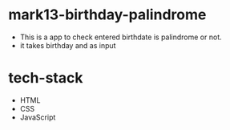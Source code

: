 # mark13-birthday-palindrome
 
- This is a app to check entered birthdate is palindrome or not.
 - it takes birthday and  as input 
 

 # tech-stack
 - HTML
 - CSS
 - JavaScript
 